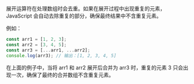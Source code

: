 展开运算符在处理数组时会去重。如果在展开过程中出现重复的元素，JavaScript 会自动去除重复的部分，确保最终结果中不含重复元素。

例如：
```javascript
const arr1 = [1, 2, 3];
const arr2 = [3, 4, 5];
const arr3 = [...arr1, ...arr2];
console.log(arr3); // 输出：[1, 2, 3, 4, 5]
```

在上面的例子中，当将 arr1 和 arr2 展开后合并为 arr3 时，重复的元素 3 只会出现一次，确保了最终的合并数组不含重复元素。